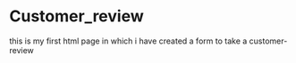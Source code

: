 # Customer_review
this is my first html page in which i have created a form to take a customer-review
